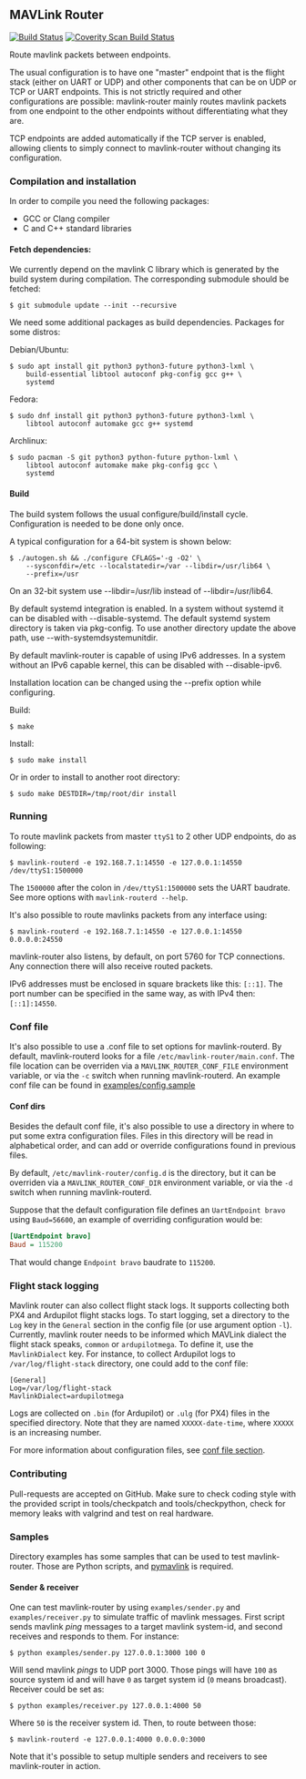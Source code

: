 ## MAVLink Router ##

[![Build Status](https://travis-ci.org/intel/mavlink-router.svg?branch=master)](https://travis-ci.org/intel/mavlink-router) [![Coverity Scan Build Status](https://scan.coverity.com/projects/11557/badge.svg)](https://scan.coverity.com/projects/11557)

Route mavlink packets between endpoints.

The usual configuration is to have one "master" endpoint that is the flight
stack (either on UART or UDP) and other components that can be on UDP or TCP
or UART endpoints. This is not strictly required and other configurations are
possible: mavlink-router mainly routes mavlink packets from one endpoint to
the other endpoints without differentiating what they are.

TCP endpoints are added automatically if the TCP server is enabled, allowing clients
to simply connect to mavlink-router without changing its configuration.

### Compilation and installation ###

In order to compile you need the following packages:

  - GCC or Clang compiler
  - C and C++ standard libraries

#### Fetch dependencies: ####

We currently depend on the mavlink C library which is generated by the build
system during compilation. The corresponding submodule should be fetched:

    $ git submodule update --init --recursive

We need some additional packages as build dependencies. Packages for some distros:

Debian/Ubuntu:

    $ sudo apt install git python3 python3-future python3-lxml \
        build-essential libtool autoconf pkg-config gcc g++ \
        systemd

Fedora:

    $ sudo dnf install git python3 python3-future python3-lxml \
        libtool autoconf automake gcc g++ systemd

Archlinux:

    $ sudo pacman -S git python3 python-future python-lxml \
        libtool autoconf automake make pkg-config gcc \
        systemd

#### Build ####

The build system follows the usual configure/build/install cycle. Configuration is needed
to be done only once.

A typical configuration for a 64-bit system is shown below:

    $ ./autogen.sh && ./configure CFLAGS='-g -O2' \
        --sysconfdir=/etc --localstatedir=/var --libdir=/usr/lib64 \
	    --prefix=/usr

On an 32-bit system use --libdir=/usr/lib instead of --libdir=/usr/lib64.

By default systemd integration is enabled. In a system without systemd it can
be disabled with --disable-systemd. The default systemd system directory
is taken via pkg-config. To use another directory update the above
path, use --with-systemdsystemunitdir.

By default mavlink-router is capable of using IPv6 addresses. In a system without an IPv6
capable kernel, this can be disabled with --disable-ipv6.

Installation location can be changed using the --prefix option while configuring.

Build:

    $ make

Install:

    $ sudo make install

Or in order to install to another root directory:

    $ sudo make DESTDIR=/tmp/root/dir install

### Running ###

To route mavlink packets from master `ttyS1` to 2 other UDP endpoints, do as
following:

    $ mavlink-routerd -e 192.168.7.1:14550 -e 127.0.0.1:14550 /dev/ttyS1:1500000

The `1500000` after the colon in `/dev/ttyS1:1500000` sets the
UART baudrate. See more options with `mavlink-routerd --help`.

It's also possible to route mavlinks packets from any interface using:

    $ mavlink-routerd -e 192.168.7.1:14550 -e 127.0.0.1:14550  0.0.0.0:24550

mavlink-router also listens, by default, on port 5760 for TCP connections. Any
connection there will also receive routed packets.

IPv6 addresses must be enclosed in square brackets like this: `[::1]`. The port number
can be specified in the same way, as with IPv4 then: `[::1]:14550`.

<a name="Conffiles"></a>
### Conf file ###

It's also possible to use a .conf file to set options for mavlink-routerd.
By default, mavlink-routerd looks for a file
`/etc/mavlink-router/main.conf`. The file location can be overriden via a
`MAVLINK_ROUTER_CONF_FILE` environment variable, or via the `-c` switch when running
mavlink-routerd.
An example conf file can be found in [examples/config.sample](examples/config.sample)

#### Conf dirs ####

Besides the default conf file, it's also possible to use a directory in where to
put some extra configuration files. Files in this directory will be read in
alphabetical order, and can add or override configurations found in previous
files.

By default, `/etc/mavlink-router/config.d` is the directory, but it can be
overriden via a `MAVLINK_ROUTER_CONF_DIR` environment variable, or via the `-d`
switch when running mavlink-routerd.

Suppose that the default configuration file defines an `UartEndpoint bravo` using `Baud=56600`,
an example of overriding configuration would be:

```ini
[UartEndpoint bravo]
Baud = 115200
```

That would change `Endpoint bravo` baudrate to `115200`.

### Flight stack logging ###

Mavlink router can also collect flight stack logs. It supports collecting
both PX4 and Ardupilot flight stacks logs. To start logging, set a
directory to the `Log` key in the `General` section in the config file (or use
argument option `-l`).
Currently, mavlink router needs to be informed which MAVLink dialect the
flight stack speaks, `common` or `ardupilotmega`. To define it, use the
`MavlinkDialect` key. For instance, to collect Ardupilot logs to
`/var/log/flight-stack` directory, one could add to the conf file:

    [General]
    Log=/var/log/flight-stack
    MavlinkDialect=ardupilotmega

Logs are collected on `.bin` (for Ardupilot) or `.ulg` (for PX4) files
in the specified directory. Note that they are named `XXXXX-date-time`,
where `XXXXX` is an increasing number.

For more information about configuration files, see [conf file section](#Conffiles).

### Contributing ###

Pull-requests are accepted on GitHub. Make sure to check coding style with the
provided script in tools/checkpatch and tools/checkpython, check for memory leaks
with valgrind and test on real hardware.

### Samples ###

Directory examples has some samples that can be used to test mavlink-router.
Those are Python scripts, and [pymavlink](https://github.com/ArduPilot/pymavlink)
is required.

#### Sender & receiver ####

One can test mavlink-router by using `examples/sender.py` and
`examples/receiver.py` to simulate traffic of mavlink messages.
First script sends mavlink *ping* messages to a target mavlink system-id, and
second receives and responds to them.
For instance:

    $ python examples/sender.py 127.0.0.1:3000 100 0

Will send mavlink *pings* to UDP port 3000. Those pings will have `100` as
source system id and will have `0` as target system id (`0` means broadcast).
Receiver could be set as:

    $ python examples/receiver.py 127.0.0.1:4000 50

Where `50` is the receiver system id. Then, to route between those:

    $ mavlink-routerd -e 127.0.0.1:4000 0.0.0.0:3000

Note that it's possible to setup multiple senders and receivers to see
mavlink-router in action.
